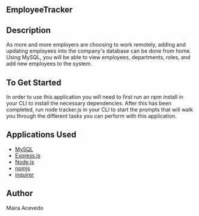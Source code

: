 ## EmployeeTracker

## Description 
As more and more employers are choosing to work remotely, adding and updating employees into the company's database can be done from home. Using MySQL, you will be able to view employees, departments, roles, and add new employees to the system.

## To Get Started
In order to use this application you will need to first run an npm install in your CLI to install the necessary dependencies. After this has been completed, run node tracker.js in your CLI to start the prompts that will walk you through the different tasks you can perform with this application.

## Applications Used
* [MySQL](https://www.mysql.com/)
* [Express.js](https://expressjs.com/)
* [Node.js](https://nodejs.org/en/)
* [npmjs](https://docs.npmjs.com/)
* [inquirer](https://www.npmjs.com/package/inquirer)

## Author
Maira Acevedo 